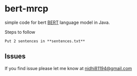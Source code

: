 # bert-mrcp
simple code for bert [BERT](https://github.com/google-research/bert) language model in Java.

Steps to follow

```
Put 2 sentences in **sentences.txt** 

```


## Issues
If you find issue please let me know at nidhi81194@gmail.com
